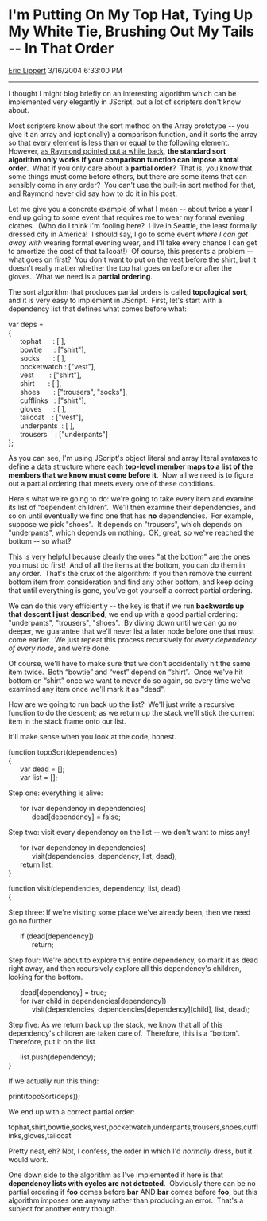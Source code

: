 <div id="page">

# I'm Putting On My Top Hat, Tying Up My White Tie, Brushing Out My Tails -- In That Order

[Eric Lippert](https://social.msdn.microsoft.com/profile/Eric%20Lippert) 3/16/2004 6:33:00 PM

-----

<div id="content">

<div>

<span>I thought I might blog briefly on an interesting algorithm which can be implemented very elegantly in JScript, but a lot of scripters don't know about. </span>

<span></span>

<span>Most scripters know about the sort method on the Array prototype -- you give it an array and (optionally) a comparison function, and it sorts the array so that every element is less than or equal to the following element.  However, [as Raymond pointed out a while back](http://weblogs.asp.net/oldnewthing/archive/2003/10/23/55408.aspx "http://weblogs.asp.net/oldnewthing/archive/2003/10/23/55408.aspx"), **the standard sort algorithm only works if your comparison function can impose a <span>total order</span>**.  What if you only care about a **<span>partial order</span>**?  That is, you know that some things must come before others, but there are some items that can sensibly come in any order?  You can't use the built-in sort method for that, and Raymond never did say how to do it in his post. </span>

<span></span>

<span>Let me give you a concrete example of what I mean -- about twice a year I end up going to some event that requires me to wear my formal evening clothes.  (Who do I think I'm fooling here?  I live in Seattle, the least formally dressed city in America\!  I should say, I go to some event *<span>where I can get away with</span>* wearing formal evening wear, and I'll take every chance I can get to amortize the cost of that tailcoat\!)  Of course, this presents a problem -- what goes on first?  You don't want to put on the vest before the shirt, but it doesn't really matter whether the top hat goes on before or after the gloves.  What we need is a **<span>partial ordering</span>**. </span>

<span></span>

<span>The sort algorithm that produces partial orders is called **<span>topological sort</span>**, and it is very easy to implement in JScript.  First, let's start with a dependency list that defines what comes before what: </span>

<span></span>

<span>var deps =  
</span><span>{  
</span><span>      tophat      : \[ \],  
</span><span>      bowtie      : \["shirt"\],  
</span><span>      socks       : \[ \],  
</span><span>      pocketwatch : \["vest"\],  
</span><span>      vest        : \["shirt"\],  
</span><span>      shirt       : \[ \],  
</span><span>      shoes       : \["trousers", "socks"\],  
</span><span>      cufflinks   : \["shirt"\],  
</span><span>      gloves      : \[ \],  
</span><span>      tailcoat    : \["vest"\],  
</span><span>      underpants  : \[ \],  
</span><span>      trousers    : \["underpants"\]  
</span><span>};</span>

<span></span>

<span>As you can see, I'm using JScript's object literal and array literal syntaxes to define a data structure where each **<span>top-level member maps to a list of the members that we know must come before it</span>**.  Now all we need is to figure out a partial ordering that meets every one of these conditions.  </span>

<span></span>

<span>Here's what we're going to do: we're going to take every item and examine its list of “dependent children“.  We'll then examine their dependencies, and so on until eventually we find one that has **<span>no</span>** dependencies.  For example, suppose we pick "shoes".  It depends on "trousers", which depends on "underpants", which depends on nothing.  OK, great, so we've reached the bottom -- so what? </span>

<span></span>

<span>This is very helpful because clearly the ones "at the bottom" are the ones you must do first\!  And of all the items at the bottom, you can do them in any order.  That's the crux of the algorithm: if you then remove the current bottom item from consideration and find any other bottom, and keep doing that until everything is gone, you've got yourself a correct partial ordering.  </span>

<span></span>

<span>We can do this very efficiently -- the key is that if we run **<span>backwards up that descent I just described</span>**, we end up with a good partial ordering: "underpants", "trousers", "shoes".  By diving down until we can go no deeper, we guarantee that we'll never list a later node before one that must come earlier.  We just repeat this process recursively for *<span>every dependency of every node</span>*, and we're done.  </span>

<span></span>

<span>Of course, we'll have to make sure that we don't accidentally hit the same item twice.  Both “bowtie” and “vest” depend on “shirt”.  Once we've hit bottom on “shirt” once we want to never do so again, so every time we've examined any item once we'll mark it as "dead". </span>

<span></span>

<span>How are we going to run back up the list?  We'll just write a recursive function to do the descent; as we return up the stack we'll stick the current item in the stack frame onto our list. </span>

<span></span>

<span>It'll make sense when you look at the code, honest. </span>

<span></span>

<span>function topoSort(dependencies)  
</span><span>{  
</span><span>      var dead = \[\];  
</span><span>      var list = \[\]; </span>

<span></span>

<span>Step one: everything is alive: </span>

<span></span>

<span>      for (var dependency in dependencies)  
</span><span>            dead\[dependency\] = false; </span>

<span></span>

<span>Step two: visit every dependency on the list -- we don't want to miss any\! </span>

<span></span>

<span>      for (var dependency in dependencies)  
</span><span>            visit(dependencies, dependency, list, dead);  
</span><span>      return list;  
</span><span>} </span>

<span></span>

<span>function visit(dependencies, dependency, list, dead)  
</span><span>{ </span>

<span></span>

<span>Step three: If we're visiting some place we've already been, then we need go no further. </span>

<span></span>

<span>      if (dead\[dependency\])  
</span><span>            return; </span>

<span></span>

<span>Step four: We're about to explore this entire dependency, so mark it as dead right away, and then recursively explore all this dependency's children, looking for the bottom. </span>

<span></span>

<span>      dead\[dependency\] = true;  
</span><span>      for (var child in dependencies\[dependency\])  
</span><span>            visit(dependencies, dependencies\[dependency\]\[child\], list, dead); </span>

<span></span>

<span>Step five: As we return back up the stack, we know that all of this dependency's children are taken care of.  Therefore, this is a “bottom“.  Therefore, put it on the list. </span>

<span></span>

<span>      list.push(dependency);  
</span><span>} </span>

<span></span>

<span>If we actually run this thing: </span>

<span></span>

<span>print(topoSort(deps)); </span>

<span></span>

<span>We end up with a correct partial order: </span>

<span></span>

<span>tophat,shirt,bowtie,socks,vest,pocketwatch,underpants,trousers,shoes,cufflinks,gloves,tailcoat </span>

<span></span>

<span>Pretty neat, eh? Not, I confess, the order in which I'd *<span>normally</span>* dress, but it would work. </span>

<span></span>

<span>One down side to the algorithm as I've implemented it here is that **<span>dependency lists with cycles are not detected</span>**.  Obviously there can be no partial ordering if **foo** comes before **bar** AND **bar** comes before **foo**, but this algorithm imposes one anyway rather than producing an error.  That's a subject for another entry though.</span>

</div>

</div>

</div>


